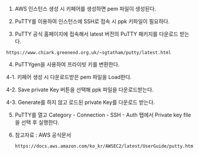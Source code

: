 1. AWS 인스턴스 생성 시 키페어를 생성하면 pem 파일이 생성된다.

2. PuTTY를 이용하여 인스턴스에 SSH로 접속 시 ppk 키파일이 필요하다.

3. PuTTY 공식 홈페이지에 접속해서 latest 버전의 PuTTY 패키지를 다운로드 받는다.

```
https://www.chiark.greenend.org.uk/~sgtatham/putty/latest.html
```

4. PuTTYgen을 사용하여 프라이빗 키를 변환한다.

4-1. 키페어 생성 시 다운로드받은 pem 파일을 Load한다.

4-2. Save private Key 버튼을 선택해 ppk 파일을 다운로드받는다.

4-3. Generate를 하지 않고 로드된 private Key를 다운로드 받는다.

5. PuTTY를 열고 Category - Connection - SSH - Auth 탭에서 Private key file을 선택 후 실행한다.

6. 참고자료 : AWS 공식문서

    ```
    https://docs.aws.amazon.com/ko_kr/AWSEC2/latest/UserGuide/putty.html
    ```